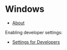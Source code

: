 # Windows

- [About](ms-settings:about?activationSource=SMC-Article-13443)

Enabling developer settings:

- <a href="ms-settings:developers">Settings for Developers</a>
